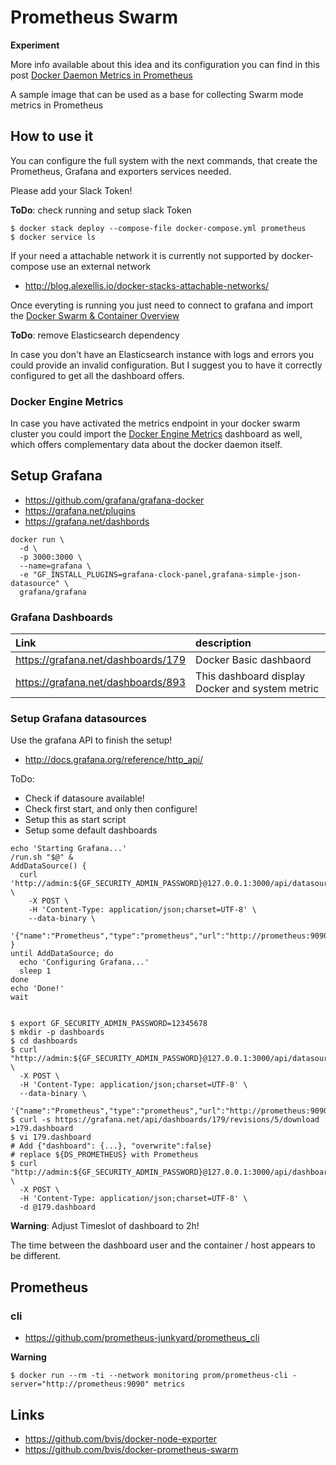 # Prometheus Swarm

**Experiment**

More info available about this idea and its configuration you can find in this post [Docker Daemon Metrics in Prometheus](https://medium.com/@basilio.vera/docker-swarm-metrics-in-prometheus-e02a6a5745a#.ei8n7eykb)

A sample image that can be used as a base for collecting Swarm mode metrics in Prometheus

## How to use it

You can configure the full system with the next commands, that create the Prometheus, Grafana and exporters services needed.

Please add your Slack Token!

__ToDo__: check running and setup slack Token

```
$ docker stack deploy --compose-file docker-compose.yml prometheus
$ docker service ls
```
If your need a attachable network it is currently not supported by docker-compose use an external network

* http://blog.alexellis.io/docker-stacks-attachable-networks/

Once everyting is running you just need to connect to grafana and import the [Docker Swarm & Container Overview](https://grafana.net/dashboards/609)

__ToDo__: remove Elasticsearch dependency

In case you don't have an Elasticsearch instance with logs and errors you could provide an invalid configuration. But I suggest you to have it correctly configured to get all the dashboard offers.

### Docker Engine Metrics

In case you have activated the metrics endpoint in your docker swarm cluster you could import the [Docker Engine Metrics](https://grafana.net/dashboards/1229) dashboard as well, which offers complementary data about the docker daemon itself.

## Setup Grafana

* https://github.com/grafana/grafana-docker
* https://grafana.net/plugins
* https://grafana.net/dashbords


```
docker run \
  -d \
  -p 3000:3000 \
  --name=grafana \
  -e "GF_INSTALL_PLUGINS=grafana-clock-panel,grafana-simple-json-datasource" \
  grafana/grafana
```

### Grafana Dashboards

| Link                               | description                                     |
|:-----------------------------------|:------------------------------------------------|
| https://grafana.net/dashboards/179 | Docker Basic dashbaord                          |
| https://grafana.net/dashboards/893 | This dashboard display Docker and system metric |

### Setup Grafana datasources

Use the grafana API to finish the setup!

* http://docs.grafana.org/reference/http_api/

ToDo:

* Check if datasoure available!
* Check first start, and only then configure!
* Setup this as start script
* Setup some default dashboards

```
echo 'Starting Grafana...'
/run.sh "$@" &
AddDataSource() {
  curl 'http://admin:${GF_SECURITY_ADMIN_PASSWORD}@127.0.0.1:3000/api/datasources' \
    -X POST \
    -H 'Content-Type: application/json;charset=UTF-8' \
    --data-binary \
    '{"name":"Prometheus","type":"prometheus","url":"http://prometheus:9090","access":"proxy","isDefault":true}'
}
until AddDataSource; do
  echo 'Configuring Grafana...'
  sleep 1
done
echo 'Done!'
wait
```

```

$ export GF_SECURITY_ADMIN_PASSWORD=12345678
$ mkdir -p dashboards
$ cd dashboards
$ curl "http://admin:${GF_SECURITY_ADMIN_PASSWORD}@127.0.0.1:3000/api/datasources" \
  -X POST \
  -H 'Content-Type: application/json;charset=UTF-8' \
  --data-binary \
  '{"name":"Prometheus","type":"prometheus","url":"http://prometheus:9090","access":"proxy","isDefault":true}'
$ curl -s https://grafana.net/api/dashboards/179/revisions/5/download >179.dashboard
$ vi 179.dashboard
# Add {"dashboard": {...}, "overwrite":false}
# replace ${DS_PROMETHEUS} with Prometheus
$ curl "http://admin:${GF_SECURITY_ADMIN_PASSWORD}@127.0.0.1:3000/api/dashboards/db" \
  -X POST \
  -H 'Content-Type: application/json;charset=UTF-8' \
  -d @179.dashboard
```

__Warning__: Adjust Timeslot of dashboard to 2h!

The time between the dashboard user and the container / host appears to be different.

## Prometheus

### cli

* https://github.com/prometheus-junkyard/prometheus_cli

__Warning__
```
$ docker run --rm -ti --network monitoring prom/prometheus-cli -server="http://prometheus:9090" metrics
```

## Links

* https://github.com/bvis/docker-node-exporter
* https://github.com/bvis/docker-prometheus-swarm
